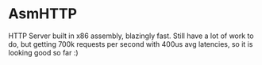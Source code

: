 # AsmHTTP

HTTP Server built in x86 assembly, blazingly fast. Still have a lot of work to do, but getting 700k requests per second with 400us avg latencies, so it is looking good so far :)

